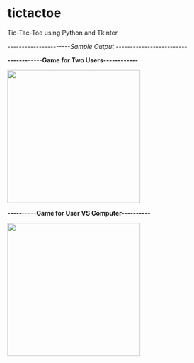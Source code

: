 
# tictactoe
Tic-Tac-Toe using Python and Tkinter


*----------------------Sample Output -------------------------*

**------------Game for Two Users------------**

<img src="https://user-images.githubusercontent.com/86044505/122640711-a0af5000-d11e-11eb-9740-1633b99c15d5.png" width=300>

**----------Game for User VS Computer----------**

<img src="https://user-images.githubusercontent.com/86044505/122640800-f683f800-d11e-11eb-92bc-5f4ffaf6c47e.png" width=300>
